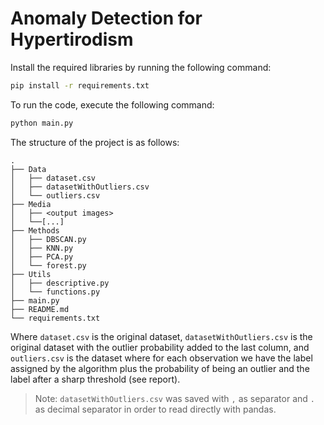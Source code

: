 # Anomaly Detection for Hypertirodism

Install the required libraries by running the following command:

```bash
pip install -r requirements.txt
```

To run the code, execute the following command:

```bash
python main.py
```
The structure of the project is as follows:
```
.
├── Data
│   ├── dataset.csv
│   ├── datasetWithOutliers.csv
│   └── outliers.csv
├── Media
│   ├── <output images>
│   └──[...]
├── Methods
│   ├── DBSCAN.py
│   ├── KNN.py
│   ├── PCA.py
│   └── forest.py
├── Utils
│   ├── descriptive.py
│   └── functions.py
├── main.py
├── README.md
└── requirements.txt
```
Where `dataset.csv` is the original dataset, `datasetWithOutliers.csv` is the original dataset with the outlier probability added to the last column, and `outliers.csv` is the dataset where for each observation we have the label assigned by the algorithm plus the probability of being an outlier and the label after a sharp threshold (see report).
> Note: `datasetWithOutliers.csv` was saved with `,` as separator and `.` as decimal separator in order to read directly with pandas.